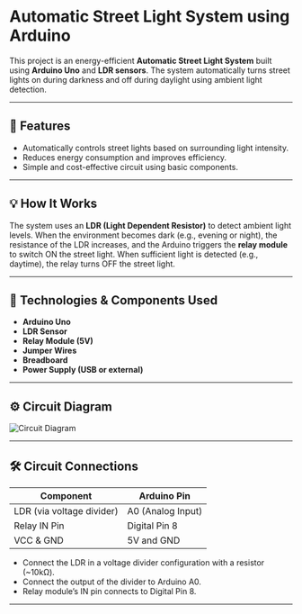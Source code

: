 # Automatic Street Light System using Arduino

This project is an energy-efficient **Automatic Street Light System** built using **Arduino Uno** and **LDR sensors**. The system automatically turns street lights on during darkness and off during daylight using ambient light detection.

---

## 🔧 Features

- Automatically controls street lights based on surrounding light intensity.
- Reduces energy consumption and improves efficiency.
- Simple and cost-effective circuit using basic components.

---

## 💡 How It Works

The system uses an **LDR (Light Dependent Resistor)** to detect ambient light levels. When the environment becomes dark (e.g., evening or night), the resistance of the LDR increases, and the Arduino triggers the **relay module** to switch ON the street light. When sufficient light is detected (e.g., daytime), the relay turns OFF the street light.

---

## 🧰 Technologies & Components Used

- **Arduino Uno**
- **LDR Sensor**
- **Relay Module (5V)**
- **Jumper Wires**
- **Breadboard**
- **Power Supply (USB or external)**

---

## ⚙️ Circuit Diagram

![Circuit Diagram]([[[https://raw.githubusercontent.com/ANKITKUMAR-dev25/Automatic-Street-Light-Arduino/main/circuit-diagram.png](https://www.google.com/url?sa=i&url=https%3A%2F%2Fprojectronics.in%2Fproducts%2Fautomatic-street-light-controller-model%2F&psig=AOvVaw1tsv4EtisOQ8SAmRbICUJ2&ust=1758888940532000&source=images&cd=vfe&opi=89978449&ved=0CBUQjRxqFwoTCODq147y848DFQAAAAAdAAAAABAE](https://www.google.com/url?sa=i&url=https%3A%2F%2Fprojectronics.in%2Fproducts%2Fautomatic-street-light-controller-model%2F&psig=AOvVaw1tsv4EtisOQ8SAmRbICUJ2&ust=1758888940532000&source=images&cd=vfe&opi=89978449&ved=0CBUQjRxqFwoTCODq147y848DFQAAAAAdAAAAABAE))](https://projectronics.in/products/automatic-street-light-controller-model/))



---

## 🛠️ Circuit Connections

| Component      | Arduino Pin     |
|----------------|------------------|
| LDR (via voltage divider) | A0 (Analog Input) |
| Relay IN Pin   | Digital Pin 8    |
| VCC & GND      | 5V and GND       |

- Connect the LDR in a voltage divider configuration with a resistor (~10kΩ).
- Connect the output of the divider to Arduino A0.
- Relay module’s IN pin connects to Digital Pin 8.

---


